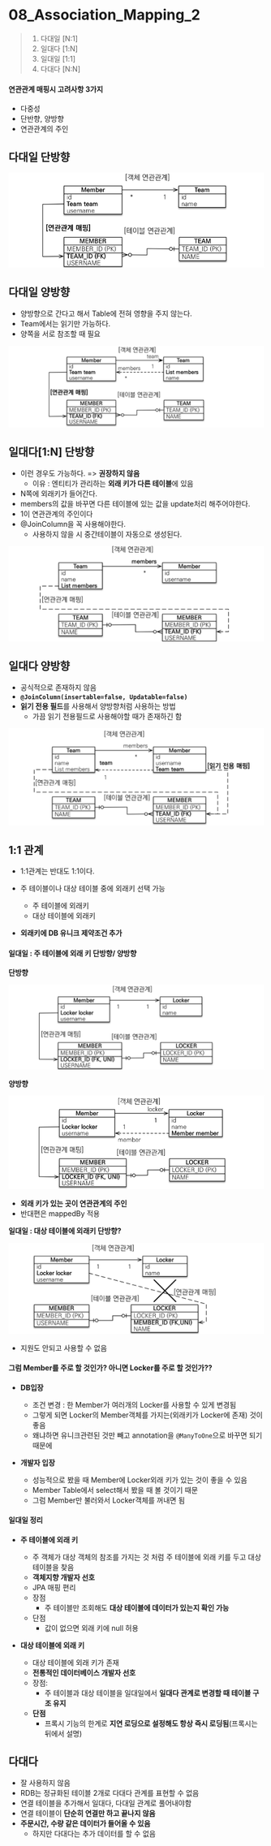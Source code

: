 # 08_Association_Mapping_2

> 1. 다대일 [N:1]
> 2. 일대다 [1:N]
> 3. 일대일 [1:1]
> 4. 다대다 [N:N]

#### 연관관계 매핑시 고려사항 3가지

- 다중성
- 단반향, 양방향
- 연관관계의 주인



## 다대일 단방향

![image-20230206214427008](./08_Association_Mapping2.assets/image-20230206214427008.png)



## 다대일 양방향

- 양방향으로 간다고 해서 Table에 전혀 영향을 주지 않는다.
- Team에서는 읽기만 가능하다.
- 양쪽을 서로 참조할 때 필요

![image-20230206214737578](./08_Association_Mapping2.assets/image-20230206214737578.png)



## 일대다[1:N] 단방향

- 이런 경우도 가능하다. => **권장하지 않음**
  - 이유 : 엔티티가 관리하는 **외래 키가 다른 테이블**에 있음
- N쪽에 외래키가 들어간다.
- members의 값을 바꾸면 다른 테이블에 있는 값을 update처리 해주어야한다.
- 1이 연관관계의 주인이다
- @JoinColumn을 꼭 사용해야한다.
  - 사용하지 않을 시 중간테이블이 자동으로 생성된다.

![image-20230206215029270](./08_Association_Mapping2.assets/image-20230206215029270.png)



## 일대다 양방향

- 공식적으로 존재하지 않음
- **`@JoinColumn(insertable=false, Updatable=false)`**
- **읽기 전용 필드**를 사용해서 양방향처럼 사용하는 방법
  - 가끔 읽기 전용필드로 사용해야할 때가 존재하긴 함

![image-20230206222048578](./08_Association_Mapping2.assets/image-20230206222048578.png)



## 1:1 관계

- 1:1관계는 반대도 1:1이다.
- 주 테이블이나 대상 테이블 중에 외래키 선택 가능
  - 주 테이블에 외래키
  - 대상 테이블에 외래키

- **외래키에 DB 유니크 제약조건 추가**



#### 일대일 : 주 테이블에 외래 키 단방향/ 양방향

**단방향**

![image-20230206230525263](./08_Association_Mapping2.assets/image-20230206230525263.png)

**양방향**

![image-20230206231300033](./08_Association_Mapping2.assets/image-20230206231300033.png)

- **외래 키가 있는 곳이 연관관계의 주인**
- 반대편은 mappedBy 적용

**일대일 : 대상 테이블에 외래키 단방향?**

![image-20230206231423037](./08_Association_Mapping2.assets/image-20230206231423037.png)

- 지원도 안되고 사용할 수 없음

#### 그럼 Member를 주로 할 것인가? 아니면 Locker를 주로 할 것인가??

- **DB입장**
  
  - 조건 변경 : 한 Member가 여러개의 Locker를 사용할 수 있게 변경됨
  - 그렇게 되면 Locker의 Member객체를 가지는(외래키가 Locker에 존재) 것이 좋음
  - 왜냐하면 유니크관련된 것만 빼고 annotation을 `@ManyToOne`으로 바꾸면 되기 때문에
  
  
- **개발자 입장**
  
  - 성능적으로 봤을 때 Member에 Locker외래 키가 있는 것이 좋을 수 있음
  - Member Table에서 select해서 봤을 때 볼 것이기 때문
  - 그럼 Member만 불러와서 Locker객체를 꺼내면 됨



#### 일대일 정리

- **주 테이블에 외래 키**
  
  - 주 객체가 대상 객체의 참조를 가지는 것 처럼 주 테이블에 외래 키를 두고 대상 테이블을 찾음 
  - **객체지향 개발자 선호** 
  - JPA 매핑 편리  
  - 장점
    -  주 테이블만 조회해도 **대상 테이블에 데이터가 있는지 확인 가능** 
  - 단점 
    - 값이 없으면 외래 키에 null 허용
  
  
  
- **대상 테이블에 외래 키**
  
  - 대상 테이블에 외래 키가 존재 
  - **전통적인 데이터베이스 개발자 선호** 
  - 장점: 
    - 주 테이블과 대상 테이블을 일대일에서 **일대다 관계로 변경할 때 테이블 구조 유지** 
  - **단점**
    - 프록시 기능의 한계로 **지연 로딩으로 설정해도 항상 즉시 로딩됨**(프록시는 뒤에서 설명)



## 다대다

- 잘 사용하지 않음
- RDB는 정규화된 테이블 2개로 다대다 관계를 표현할 수 없음
- 연결 테이블을 추가해서 일대다, 다대일 관계로 풀어내야함
- 연결 테이블이 **단순히 연결만 하고 끝나지 않음**
- **주문시간, 수량 같은 데이터가 들어올 수 있음**
  - 하지만 다대다는 추가 데이터를 할 수 없음

















